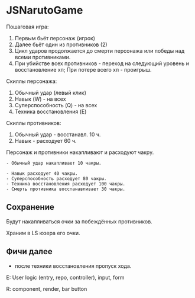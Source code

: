 # JSNarutoGame

Пошаговая игра:
1. Первым бьёт персонаж (игрок)
2. Далее бьёт один из противников (2) 
3. Цикл ударов продолжается до смерти персонажа или победы над всеми противниками.
3. При убийстве всех противников - переход на следующий уровень и восстановление хп;
   При потере всего хп - проигрыш.


Скиллы персонажа:
1. Обычный удар (левый клик)
2. Навык (W) - на всех
3. Суперспособность (Q) - на всех
4. Техника восстановления (E)

Скиллы противников:
1. Обычный удар - восстанавл. 10 ч.
2. Навык - расходует 60 ч.

Персонаж и противники накапливают и расходуют чакру.

    - Обычный удар накапливает 10 чакры.
   
    - Навык расходует 40 чакры.
    - Суперспособность расходует 80 чакры.
    - Техника восстановления расходует 100 чакры.
    - Смерть противника восстанавливает 30 чакры.

## Сохранение   
Будут накапливаться очки за побеждённых противников.

Храним в LS юзера его очки.


## Фичи далее
   - после техники восстановления пропуск хода.


E: User logic (entry, repo, controller), input, form

R: component, render, bar button
